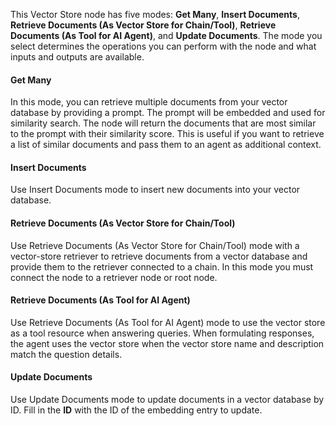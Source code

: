 This Vector Store node has five modes: **Get Many**, **Insert Documents**, **Retrieve Documents (As Vector Store for Chain/Tool)**, **Retrieve Documents (As Tool for AI Agent)**, and **Update Documents**. The mode you select determines the operations you can perform with the node and what inputs and outputs are available.

<!-- vale off -->
#### Get Many

In this mode, you can retrieve multiple documents from your vector database by providing a prompt. The prompt will be embedded and used for similarity search. The node will return the documents that are most similar to the prompt with their similarity score. This is useful if you want to retrieve a list of similar documents and pass them to an agent as additional context. 
<!-- vale on -->
#### Insert Documents

Use Insert Documents mode to insert new documents into your vector database.

#### Retrieve Documents (As Vector Store for Chain/Tool)

Use Retrieve Documents (As Vector Store for Chain/Tool) mode with a vector-store retriever to retrieve documents from a vector database and provide them to the retriever connected to a chain. In this mode you must connect the node to a retriever node or root node.

#### Retrieve Documents (As Tool for AI Agent)

Use Retrieve Documents (As Tool for AI Agent) mode to use the vector store as a tool resource when answering queries. When formulating responses, the agent uses the vector store when the vector store name and description match the question details.

#### Update Documents

Use Update Documents mode to update documents in a vector database by ID. Fill in the **ID** with the ID of the embedding entry to update.
